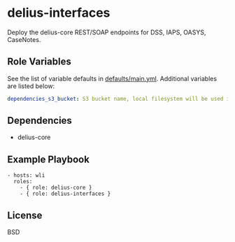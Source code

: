 delius-interfaces
=========

Deploy the delius-core REST/SOAP endpoints for DSS, IAPS, OASYS, CaseNotes.

Role Variables
--------------

See the list of variable defaults in [defaults/main.yml](defaults/main.yml). Additional variables are listed below:
```yaml
dependencies_s3_bucket: S3 bucket name, local filesystem will be used if not specified
```

Dependencies
------------

* delius-core

Example Playbook
----------------

    - hosts: wli
      roles:
        - { role: delius-core }
        - { role: delius-interfaces }

License
-------

BSD

